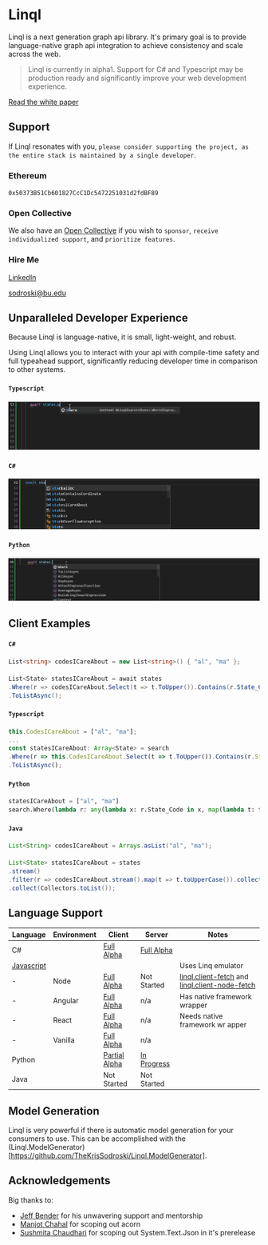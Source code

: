 # Linql

Linql is a next generation graph api library.  It's primary goal is to provide language-native graph api integration to achieve consistency and scale across the web. 

> Linql is currently in alpha1.  Support for C# and Typescript may be production ready and significantly improve your web development experience. 

[Read the white paper](./WhitePaper.md)  

## Support

If Linql resonates with you, `please consider supporting the project, as the entire stack is maintained by a single developer`.  

### Ethereum

```
0x50373B51Cb601827CcC1Dc5472251031d2fdBF89
```

### Open Collective
We also have an [Open Collective](https://opencollective.com/linql) if you wish to `sponsor`, `receive individualized support`, and `prioritize features`. 

### Hire Me

[LinkedIn](https://www.linkedin.com/in/kris-sodroski-60001480/)

[sodroski@bu.edu](mailto:sodroski@bu.edu)

## Unparalleled Developer Experience 

Because Linql is language-native, it is small, light-weight, and robust.  

Using Linql allows you to interact with your api with compile-time safety and full typeahead support, significantly reducing developer time in comparison to other systems.

#### **`Typescript`**

![Typescript typeahead](./assets/typeahead.ts.gif)

#### **`C#`**

![C# typeahead](./assets/typeahead.csharp.gif)

#### **`Python`**

![Python typeahead](./assets/typeahead.python.gif)
## Client Examples

#### **`C#`**
```cs 
List<string> codesICareAbout = new List<string>() { "al", "ma" };

List<State> statesICareAbout = await states
.Where(r => codesICareAbout.Select(t => t.ToUpper()).Contains(r.State_Code))
.ToListAsync();
```

#### **`Typescript`**
```typescript
this.CodesICareAbout = ["al", "ma"];
...
const statesICareAbout: Array<State> = search
.Where(r => this.CodesICareAbout.Select(t => t.ToUpper()).Contains(r.State_Code!))
.ToListAsync();

```

#### **`Python`**
```python
statesICareAbout = ["al", "ma"]
search.Where(lambda r: any(lambda x: r.State_Code in x, map(lambda t: t.upper(), statesICareAbout))).ToListAsync()
```

#### **`Java`**
```java
List<String> codesICareAbout = Arrays.asList("al", "ma");

List<State> statesICareAbout = states
.stream()
.filter(r => codesICareAbout.stream().map(t => t.toUpperCase()).collect(Collectors.toList()).contains(r))
.collect(Collectors.toList());
```

## Language Support

| Language                             | Environment | Client                                                       | Server                                           | Notes                                                                                                                                         |
| ------------------------------------ | ----------- | ------------------------------------------------------------ | ------------------------------------------------ | --------------------------------------------------------------------------------------------------------------------------------------------- |
| C#                                   |             | [Full Alpha](./C%23/Linql.Client/)                           | [Full Alpha](./C%23/Linql.Server/)               |
| [Javascript](./Typescript/README.md) |             |                                                              |                                                  | Uses Linq emulator                                                                                                                            |
| -                                    | Node        | [Full Alpha](./Typescript/projects/linql.client-node-fetch/) | Not Started                                      | [linql.client-fetch](./Typescript/projects/linql.client-fetch/) and [linql.client-node-fetch](./Typescript/projects/linql.client-node-fetch/) |
| -                                    | Angular     | [Full Alpha](./Typescript/projects/linql.client-angular/)    | n/a                                              | Has native framework wrapper                                                                                                                  |
| -                                    | React       | [Full Alpha](./Typescript/projects/linql.client-fetch/)      | n/a                                              | Needs native framework wr apper                                                                                                               |
| -                                    | Vanilla     | [Full Alpha](./Typescript/projects/linql.client-fetch/)      | n/a                                              |
| Python                               |             | [Partial Alpha](./Python/)                                   | [In Progress](./Python/linql-server-sqlalchemy/) |                                                                                                                                               |
| Java                                 |             | Not Started                                                  | Not Started                                      |

## Model Generation 

Linql is very powerful if there is automatic model generation for your consumers to use.  This can be accomplished with the (Linql.ModelGenerator)[https://github.com/TheKrisSodroski/Linql.ModelGenerator].

## Acknowledgements 

Big thanks to: 
- [Jeff Bender](https://github.com/jeffbender) for his unwavering support and mentorship
- [Manjot Chahal](https://www.linkedin.com/in/manjot-chahal-96740198/) for scoping out acorn
- [Sushmita Chaudhari](https://www.linkedin.com/in/sushmitachaudhari/) for scoping out System.Text.Json in it's prerelease 
